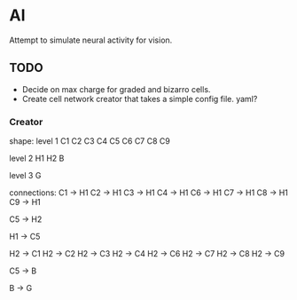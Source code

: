 # AI

Attempt to simulate neural activity for vision.

## TODO

* Decide on max charge for graded and bizarro cells.
* Create cell network creator that takes a simple config file.  yaml?

### Creator

shape:
level 1
C1 C2 C3
C4 C5 C6
C7 C8 C9

level 2
H1 H2 B

level 3
G

connections:
C1 -> H1
C2 -> H1
C3 -> H1
C4 -> H1
C6 -> H1
C7 -> H1
C8 -> H1
C9 -> H1

C5 -> H2

H1 -> C5

H2 -> C1
H2 -> C2
H2 -> C3
H2 -> C4
H2 -> C6
H2 -> C7
H2 -> C8
H2 -> C9

C5 -> B

B -> G
